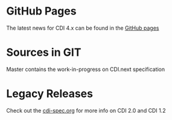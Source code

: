 <!--
    Copyright (c) 2011 Red Hat, Inc. and others
    
    This program and the accompanying materials are made available under the
    Apache Software License 2.0 which is available at:
    https://www.apache.org/licenses/LICENSE-2.0.
    
    SPDX-License-Identifier: Apache-2.0
-->

# GitHub Pages
The latest news for CDI 4.x can be found in the [GitHub pages](https://jakartaee.github.io/cdi/)

Sources in GIT
====

Master contains the work-in-progress on CDI.next specification

# Legacy Releases
Check out the [cdi-spec.org](http://cdi-spec.org) for more info on CDI 2.0 and CDI 1.2
